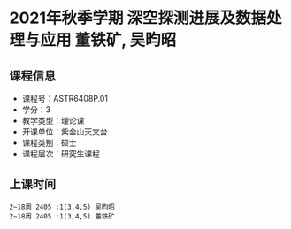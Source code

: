 # 2021年秋季学期 深空探测进展及数据处理与应用 董铁矿, 吴昀昭






## 课程信息

- 课程号：ASTR6408P.01
- 学分：3
- 教学类型：理论课
- 开课单位：紫金山天文台
- 课程类别：硕士
- 课程层次：研究生课程

## 上课时间

```
2~18周 2405 :1(3,4,5) 吴昀昭
2~18周 2405 :1(3,4,5) 董铁矿
```

